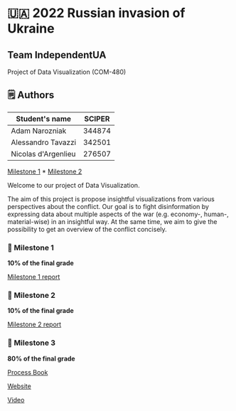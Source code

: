 # 🇺🇦 2022 Russian invasion of Ukraine 
## Team IndependentUA
Project of Data Visualization (COM-480)

## 🗒️ Authors
| Student's name | SCIPER |
|----------------|--------|
| Adam Narozniak | 344874 |
| Alessandro Tavazzi       | 342501      |
| Nicolas d'Argenlieu| 276507 |

[Milestone 1](./milestones/milestone1.pdf) * [Milestone 2](./milestones/milestone2.pdf) 

Welcome to our project of Data Visualization. 

The aim of this project is propose insightful visualizations from various perspectives about the conflict. Our goal is to fight disinformation by expressing data about multiple aspects of the war (e.g. economy-, human-, material-wise) in an insightful way. 
At the same time, we aim to give the possibility to get an overview of the conflict concisely.


### 📘 Milestone 1 

**10% of the final grade**

[Milestone 1 report](./milestones/milestone1.pdf)

### 📘 Milestone 2 

**10% of the final grade**

[Milestone 2 report](./milestones/milestone2.pdf)

### 📘 Milestone 3

**80% of the final grade**

[Process Book](https://github.com/com-480-data-visualization/datavis-project-2022-independentua/blob/main/milestones/Light%20on%20Ukraine.pdf)

[Website](https://com-480-data-visualization.github.io/datavis-project-2022-independentua/)

[Video](https://youtu.be/Gt-tUSHXBgk)

